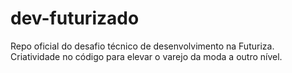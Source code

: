 # dev-futurizado
Repo oficial do desafio técnico de desenvolvimento na Futuriza. Criatividade no código para elevar o varejo da moda a outro nível.
